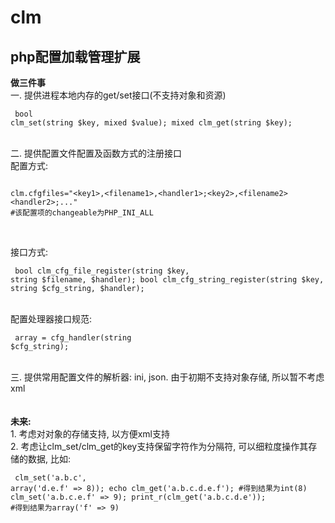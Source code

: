 clm
===

php配置加载管理扩展
------------------

<b>做三件事</b><br />
一. 提供进程本地内存的get/set接口(不支持对象和资源)<br />
    <pre><code>
    bool clm_set(string $key, mixed $value);
    mixed clm_get(string $key);
    </code></pre><br />
二. 提供配置文件配置及函数方式的注册接口<br />
    配置方式:<br />
    <pre><code>
        clm.cfgfiles="&lt;key1&gt;,&lt;filename1&gt;,&lt;handler1&gt;;&lt;key2&gt;,&lt;filename2&gt;&lt;handler2&gt;;..."
        #该配置项的changeable为PHP_INI_ALL<br />
    </code></pre><br />
    接口方式:<br />
    <pre><code>
        bool clm_cfg_file_register(string $key, string $filename, $handler);
        bool clm_cfg_string_register(string $key, string $cfg_string, $handler);
    </code></pre><br />
    配置处理器接口规范:<br />
    <pre><code>
        array = cfg_handler(string $cfg_string);
    </code></pre><br />
三. 提供常用配置文件的解析器: ini, json. 由于初期不支持对象存储, 所以暂不考虑xml<br />
<br />
<br />
<b>未来:</b><br />
    1. 考虑对对象的存储支持, 以方便xml支持<br />
    2. 考虑让clm_set/clm_get的key支持保留字符作为分隔符, 可以细粒度操作其存储的数据, 比如:<br />
    <pre><code>
        clm_set('a.b.c', array('d.e.f' => 8));
        echo clm_get('a.b.c.d.e.f');  #得到结果为int(8)
        clm_set('a.b.c.e.f' => 9);
        print_r(clm_get('a.b.c.d.e')); #得到结果为array('f' => 9)
    </code></pre>
